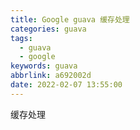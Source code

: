 ```yaml
---
title: Google guava 缓存处理
categories: guava
tags:
  - guava
  - google
keywords: guava
abbrlink: a692002d
date: 2022-02-07 13:55:00
---
```

缓存处理